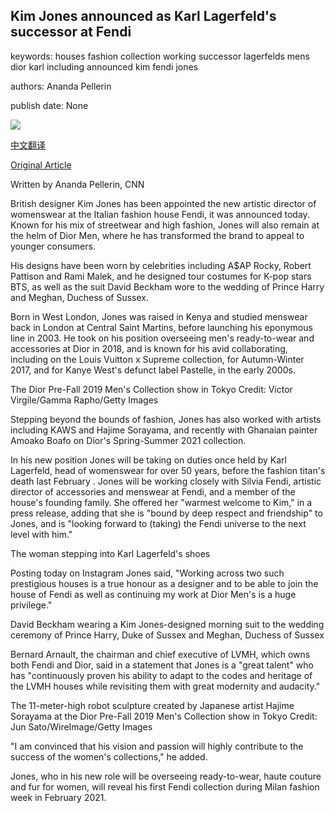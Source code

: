 ## Kim Jones announced as Karl Lagerfeld's successor at Fendi

keywords: houses fashion collection working successor lagerfelds mens dior karl including announced kim fendi jones

authors: Ananda Pellerin

publish date: None

![](https://cdn.cnn.com/cnnnext/dam/assets/200909183921-fendi-kim-jones-5-super-tease.jpg)

[中文翻译](Kim%20Jones%20announced%20as%20Karl%20Lagerfeld%27s%20successor%20at%20Fendi_zh.md)

[Original Article](https://edition.cnn.com/style/article/kim-jones-fendi-womens-collections/index.html)

Written by Ananda Pellerin, CNN

British designer Kim Jones has been appointed the new artistic director of womenswear at the Italian fashion house Fendi, it was announced today. Known for his mix of streetwear and high fashion, Jones will also remain at the helm of Dior Men, where he has transformed the brand to appeal to younger consumers.

His designs have been worn by celebrities including A$AP Rocky, Robert Pattison and Rami Malek, and he designed tour costumes for K-pop stars BTS, as well as the suit David Beckham wore to the wedding of Prince Harry and Meghan, Duchess of Sussex.

Born in West London, Jones was raised in Kenya and studied menswear back in London at Central Saint Martins, before launching his eponymous line in 2003. He took on his position overseeing men's ready-to-wear and accessories at Dior in 2018, and is known for his avid collaborating, including on the Louis Vuitton x Supreme collection, for Autumn-Winter 2017, and for Kanye West's defunct label Pastelle, in the early 2000s.

The Dior Pre-Fall 2019 Men's Collection show in Tokyo Credit: Victor Virgile/Gamma Rapho/Getty Images

Stepping beyond the bounds of fashion, Jones has also worked with artists including KAWS and Hajime Sorayama, and recently with Ghanaian painter Amoako Boafo on Dior's Spring-Summer 2021 collection.

In his new position Jones will be taking on duties once held by Karl Lagerfeld, head of womenswear for over 50 years, before the fashion titan's death last February . Jones will be working closely with Silvia Fendi, artistic director of accessories and menswear at Fendi, and a member of the house's founding family. She offered her "warmest welcome to Kim," in a press release, adding that she is "bound by deep respect and friendship" to Jones, and is "looking forward to (taking) the Fendi universe to the next level with him."

The woman stepping into Karl Lagerfeld's shoes

Posting today on Instagram Jones said, "Working across two such prestigious houses is a true honour as a designer and to be able to join the house of Fendi as well as continuing my work at Dior Men's is a huge privilege."

David Beckham wearing a Kim Jones-designed morning suit to the wedding ceremony of Prince Harry, Duke of Sussex and Meghan, Duchess of Sussex

Bernard Arnault, the chairman and chief executive of LVMH, which owns both Fendi and Dior, said in a statement that Jones is a "great talent" who has "continuously proven his ability to adapt to the codes and heritage of the LVMH houses while revisiting them with great modernity and audacity."

The 11-meter-high robot sculpture created by Japanese artist Hajime Sorayama at the Dior Pre-Fall 2019 Men's Collection show in Tokyo Credit: Jun Sato/WireImage/Getty Images

"I am convinced that his vision and passion will highly contribute to the success of the women's collections," he added.

Jones, who in his new role will be overseeing ready-to-wear, haute couture and fur for women, will reveal his first Fendi collection during Milan fashion week in February 2021.